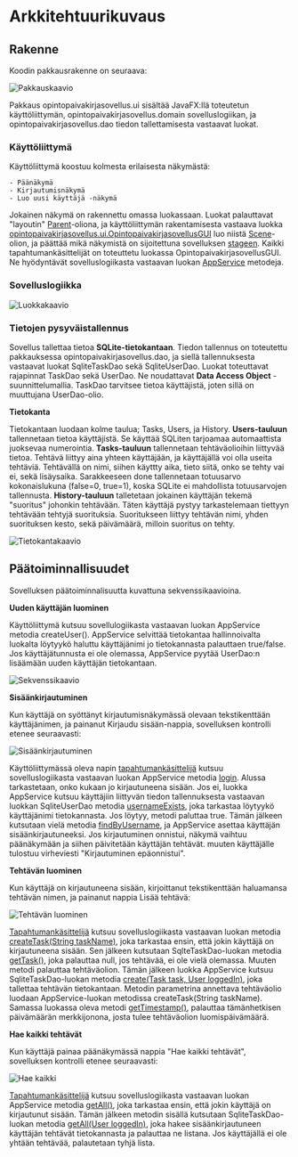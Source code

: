 # Arkkitehtuurikuvaus

## Rakenne

Koodin pakkausrakenne on seuraava:

![Pakkauskaavio](https://github.com/matiasnisula/ot-harjoitustyo/blob/master/dokumentaatio/kuvat/pakkauskaavio.png)

Pakkaus opintopaivakirjasovellus.ui sisältää JavaFX:llä toteutetun käyttöliittymän, opintopaivakirjasovellus.domain sovelluslogiikan, ja opintopaivakirjasovellus.dao
tiedon tallettamisesta vastaavat luokat.


### Käyttöliittymä

Käyttöliittymä koostuu kolmesta erilaisesta näkymästä:

    - Päänäkymä
    - Kirjautumisnäkymä
    - Luo uusi käyttäjä -näkymä

Jokainen näkymä on rakennettu omassa luokassaan. Luokat palauttavat "layoutin" [Parent](https://docs.oracle.com/javase/8/javafx/api/javafx/scene/Parent.html)-oliona, ja käyttöliittymän rakentamisesta vastaava luokka
 [opintopaivakirjasovellus.ui.OpintopaivakirjasovellusGUI](https://github.com/matiasnisula/ot-harjoitustyo/blob/master/Opintopaivakirjasovellus/src/main/java/opintopaivakirjasovellus/ui/OpintopaivakirjasovellusGUI.java#L19) luo niistä [Scene](https://docs.oracle.com/javase/8/javafx/api/javafx/scene/Scene.html)-olion, ja päättää mikä näkymistä on sijoitettuna sovelluksen [stageen](https://docs.oracle.com/javase/8/javafx/api/javafx/stage/Stage.html). 
Kaikki tapahtumankäsittelijät on toteuttetu luokassa OpintopaivakirjasovellusGUI. Ne hyödyntävät sovelluslogiikasta vastaavan luokan [AppService](https://github.com/matiasnisula/ot-harjoitustyo/blob/master/Opintopaivakirjasovellus/src/main/java/opintopaivakirjasovellus/domain/AppService.java#L9) metodeja.   


### Sovelluslogiikka

![Luokkakaavio](https://github.com/matiasnisula/ot-harjoitustyo/blob/master/dokumentaatio/kuvat/Luokkakaavio.jpg)


### Tietojen pysyväistallennus

Sovellus tallettaa tietoa **SQLite-tietokantaan**. Tiedon tallennus on toteutettu pakkauksessa opintopaivakirjasovellus.dao, ja siellä tallennuksesta vastaavat 
luokat SqliteTaskDao sekä SqliteUserDao. Luokat toteuttavat rajapinnat TaskDao sekä UserDao. Ne noudattavat **Data Access Object** -suunnittelumallia.
TaskDao tarvitsee tietoa käyttäjistä, joten sillä on muuttujana UserDao-olio.

**Tietokanta**

Tietokantaan luodaan kolme taulua; Tasks, Users, ja History. **Users-tauluun** tallennetaan tietoa käyttäjistä. Se käyttää SQLiten tarjoamaa automaattista
juoksevaa numerointia. **Tasks-tauluun** tallennetaan tehtäväolioihin liittyvää tietoa. 
Tehtävä liittyy aina yhteen käyttäjään, ja käyttäjällä voi olla useita tehtäviä. Tehtävällä on nimi, siihen käyttty aika, tieto siitä,
onko se tehty vai ei, sekä lisäysaika.
Sarakkeeseen done tallennetaan totuusarvo kokonaislukuna (false=0, true=1), koska SQLite ei mahdollista totuusarvojen tallennusta. 
**History-tauluun** talletetaan jokainen käyttäjän tekemä "suoritus" johonkin tehtävään. Täten käyttäjä pystyy tarkastelemaan tiettyyn tehtävään tehtyjä
suorituksia. Suoritukseen liittyy tehtävän nimi, yhden suorituksen kesto, sekä päivämäärä, milloin suoritus on tehty.


![Tietokantakaavio](https://github.com/matiasnisula/ot-harjoitustyo/blob/master/dokumentaatio/kuvat/tietokantakaavio.png)

## Päätoiminnallisuudet

Sovelluksen päätoiminnalisuutta kuvattuna sekvenssikaavioina.

**Uuden käyttäjän luominen**

Käyttöliittymä kutsuu sovellulogiikasta vastaavan luokan AppService metodia createUser(). AppService selvittää tietokantaa hallinnoivalta luokalta löytyykö
haluttu käyttäjänimi jo tietokannasta palauttaen true/false. Jos käyttäjätunnusta ei ole olemassa, AppService pyytää UserDao:n lisäämään uuden käyttäjän tietokantaan.


![Sekvenssikaavio](https://github.com/matiasnisula/ot-harjoitustyo/blob/master/dokumentaatio/kuvat/createNewUser.png)


**Sisäänkirjautuminen**

Kun käyttäjä on syöttänyt kirjautumisnäkymässä olevaan tekstikenttään käyttäjänimen, ja painanut Kirjaudu sisään-nappia, sovelluksen kontrolli etenee
seuraavasti:

![Sisäänkirjautuminen](https://github.com/matiasnisula/ot-harjoitustyo/blob/master/dokumentaatio/kuvat/logIn.png)

Käyttöliittymässä oleva napin [tapahtumankäsittelijä](https://github.com/matiasnisula/ot-harjoitustyo/blob/master/Opintopaivakirjasovellus/src/main/java/opintopaivakirjasovellus/ui/OpintopaivakirjasovellusGUI.java#L38) kutsuu sovelluslogiikasta vastaavan luokan AppService metodia [login](https://github.com/matiasnisula/ot-harjoitustyo/blob/master/Opintopaivakirjasovellus/src/main/java/opintopaivakirjasovellus/domain/AppService.java#L77). Alussa tarkastetaan, onko 
kukaan jo kirjautuneena sisään. Jos ei, luokka AppService kutsuu käyttäjiin liittyvän tiedon tallennuksesta vastaavan luokkan SqliteUserDao metodia
[usernameExists](https://github.com/matiasnisula/ot-harjoitustyo/blob/master/Opintopaivakirjasovellus/src/main/java/opintopaivakirjasovellus/dao/SqliteUserDao.java#L177), joka tarkastaa löytyykö käyttäjänimi tietokannasta. Jos löytyy, metodi paluttaa true. Tämän jälkeen kutsutaan vielä metodia 
[findByUsername](https://github.com/matiasnisula/ot-harjoitustyo/blob/master/Opintopaivakirjasovellus/src/main/java/opintopaivakirjasovellus/dao/SqliteUserDao.java#L149), ja AppService asettaa käyttäjän sisäänkirjautuneeksi. Jos kirjautuminen onnistui, näkymä vaihtuu päänäkymään ja siihen päivitetään käyttäjän tehtävät.
 muuten käyttäjälle tulostuu virheviesti "Kirjautuminen epäonnistui".





**Tehtävän luominen**

Kun käyttäjä on kirjautuneena sisään, kirjoittanut tekstikenttään haluamansa tehtävän nimen, ja painanut nappia Lisää tehtävä:

![Tehtävän luominen](https://github.com/matiasnisula/ot-harjoitustyo/blob/master/dokumentaatio/kuvat/addNewTask.png)

[Tapahtumankäsittelijä](https://github.com/matiasnisula/ot-harjoitustyo/blob/master/Opintopaivakirjasovellus/src/main/java/opintopaivakirjasovellus/ui/OpintopaivakirjasovellusGUI.java#L113)
kutsuu sovelluslogiikasta vastaavan luokan metodia [createTask(String taskName)](https://github.com/matiasnisula/ot-harjoitustyo/blob/master/Opintopaivakirjasovellus/src/main/java/opintopaivakirjasovellus/domain/AppService.java#L31),
joka tarkastaa ensin, että jokin käyttäjä on kirjautuneena sisään. Sen jälkeen kutsutaan SqlteTaskDao-luokan metodia [getTask()](https://github.com/matiasnisula/ot-harjoitustyo/blob/master/Opintopaivakirjasovellus/src/main/java/opintopaivakirjasovellus/dao/SqliteTaskDao.java#L279), joka palauttaa null, jos tehtävää, ei ole vielä olemassa. Muuten metodi palauttaa tehtäväolion.
Tämän jälkeen luokka AppService kutsuu SqliteTaskDao-luokan metodia [create(Task task, User loggedIn)](https://github.com/matiasnisula/ot-harjoitustyo/blob/master/Opintopaivakirjasovellus/src/main/java/opintopaivakirjasovellus/dao/SqliteTaskDao.java#L109), joka tallettaa tehtävän tietokantaan. Metodin 
parametrina annettava tehtäväolio luodaan AppService-luokan metodissa createTask(String taskName). Samassa luokassa oleva metodi [getTimestamp()](https://github.com/matiasnisula/ot-harjoitustyo/blob/master/Opintopaivakirjasovellus/src/main/java/opintopaivakirjasovellus/domain/AppService.java#L246), palauttaa
tämänhetkisen päivämäärän merkkijonona, josta tulee tehtäväolion luomispäivämäärä. 




**Hae kaikki tehtävät**

Kun käyttäjä painaa päänäkymässä nappia "Hae kaikki tehtävät", sovelluksen kontrolli etenee seuraavasti:

![Hae kaikki](https://github.com/matiasnisula/ot-harjoitustyo/blob/master/dokumentaatio/kuvat/getAllTasks.png)

[Tapahtumankäsittelijä]() kutsuu sovelluslogiikasta vastaavan luokan AppService metodia [getAll()](https://github.com/matiasnisula/ot-harjoitustyo/blob/master/Opintopaivakirjasovellus/src/main/java/opintopaivakirjasovellus/domain/AppService.java#L126), joka tarkastaa ensin, että jokin käyttäjä on 
kirjautunut sisään. Tämän jälkeen metodin sisällä kutsutaan SqliteTaskDao-luokan metodia [getAll(User loggedIn)](https://github.com/matiasnisula/ot-harjoitustyo/blob/master/Opintopaivakirjasovellus/src/main/java/opintopaivakirjasovellus/dao/SqliteTaskDao.java#L133), joka hakee sisäänkirjautuneen käyttäjän tehtävät
tietokannasta ja palauttaa ne listana. Jos käyttäjällä ei ole yhtään tehtävää, palautetaan tyhjä lista.






